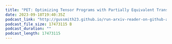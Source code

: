 ```yaml
---
title: "PET: Optimizing Tensor Programs with Partially Equivalent Transformations and Automated Corrections"
date: 2023-09-18T19:40:35Z
podcast_link: "http://gussmith23.github.io/run-arxiv-reader-on-github-actions/audio/PET:_Optimizing_Tensor_Programs_with_Partially_Equivalent_Transformations_and_Automated_Corrections.mp3"
podcast_file_size: 17473115 B
podcast_duration: ""
podcast_length: 17473115
---
```

